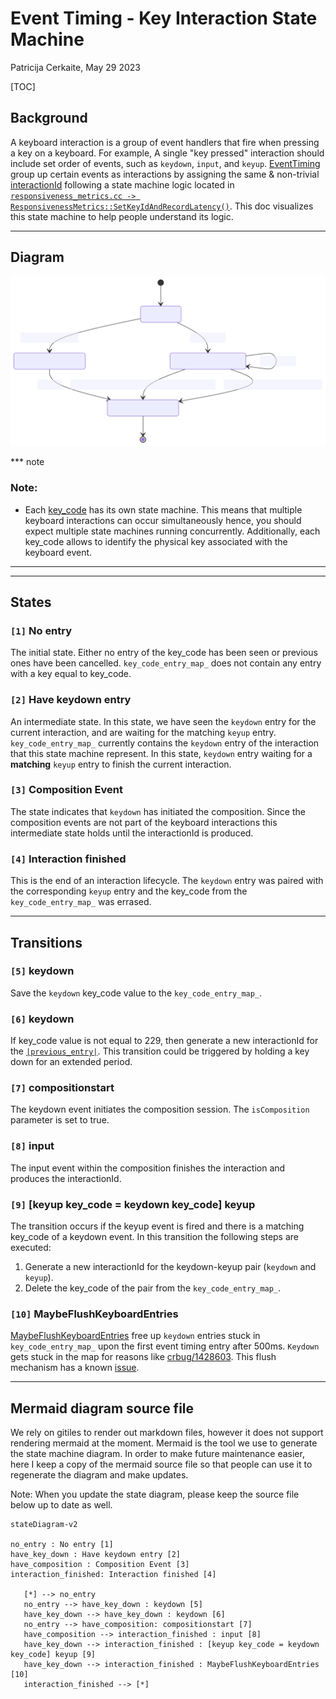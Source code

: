 # Event Timing - Key Interaction State Machine
Patricija Cerkaite, May 29 2023

[TOC]

## Background
A keyboard interaction is a group of event handlers that fire when pressing a key on a keyboard. For example, A single "key pressed" interaction should include set order of events, such as `keydown`, `input`, and `keyup`. [EventTiming](https://w3c.github.io/event-timing/) group up certain events as interactions by assigning the same & non-trivial [interactionId](https://www.w3.org/TR/2022/WD-event-timing-20220524/#dom-performanceeventtiming-interactionid) following a state machine logic located in [`responsiveness_metrics.cc -> ResponsivenessMetrics::SetKeyIdAndRecordLatency()`](https://chromium.googlesource.com/chromium/src/+/main/third_party/blink/renderer/core/timing/responsiveness_metrics.cc#327). This doc visualizes this state machine to help people understand its logic.
- - - -

## Diagram

![state diagram](/docs/images/Key_interaction_state_machine_diagram.svg)

*** note
### Note:
* Each [key_code](https://w3c.github.io/uievents/#keys-codevalues) has its own state machine. This means that multiple keyboard interactions can occur simultaneously hence, you should expect multiple state machines running concurrently. Additionally, each key_code allows to identify the physical key associated with the keyboard event.
***

- - - -


## States

### `[1]` No entry
The initial state. Either no entry of the key_code has been seen or previous ones have been cancelled.
`key_code_entry_map_` does not contain any entry with a key equal to key_code.

### `[2]` Have keydown entry
An intermediate state. In this state, we have seen the `keydown` entry for the current interaction, and are waiting for the matching `keyup` entry.
`key_code_entry_map_` currently contains the `keydown` entry of the interaction that this state machine represent. In this state, `keydown` entry waiting for a **matching** `keyup` entry to finish the current interaction.

### `[3]` Composition Event
The state indicates that `keydown` has initiated the composition. Since the composition events are not part of the keyboard interactions this intermediate state holds until the interactionId is produced.

### `[4]` Interaction finished
This is the end of an interaction lifecycle. The `keydown` entry was paired with the corresponding `keyup` entry and the key_code from the `key_code_entry_map_` was errased.

- - - -

## Transitions

### `[5]` keydown

Save the `keydown` key_code value to the `key_code_entry_map_`.

### `[6]` keydown

If key_code value is not equal to 229, then generate a new interactionId for the [`|previous_entry|`](https://source.chromium.org/chromium/chromium/src/+/refs/heads/main:third_party/blink/renderer/core/timing/responsiveness_metrics.cc;l=329;drc=2425fac374aaa944c34b2340b8f53c9c7fc49533#:~:text=if%20(key_code_entry_map_.Contains(*key_code))%20%7B). This transition could be triggered by holding a key down for an extended period.

### `[7]` compositionstart
The keydown event initiates the composition session. The `isComposition` parameter is set to true.

### `[8]` input
The input event within the composition finishes the interaction and produces the interactionId.

### `[9]` [keyup key_code = keydown key_code] keyup

The transition occurs if the keyup event is fired and there is a matching key_code of a keydown event. In this transition the following steps are executed:
   1. Generate a new interactionId for the keydown-keyup pair (`keydown` and `keyup`). 
   2. Delete the key_code of the pair from the `key_code_entry_map_`.

### `[10]` MaybeFlushKeyboardEntries
[MaybeFlushKeyboardEntries](https://source.chromium.org/chromium/chromium/src/+/refs/heads/main:third_party/blink/renderer/core/timing/window_performance.cc;l=677;drc=66941d1f0cfe9155b400aef887fe39a403c1f518;bpv=1;bpt=1) free up `keydown` entries stuck in `key_code_entry_map_` upon the first event timing entry after 500ms. `Keydown` gets stuck in the map for reasons like [crbug/1428603](https://bugs.chromium.org/p/chromium/issues/detail?id=1428603). This flush mechanism has a known [issue](https://bugs.chromium.org/p/chromium/issues/detail?id=1420716).
- - - -

## Mermaid diagram source file

We rely on gitiles to render out markdown files, however it does not support
rendering mermaid at the moment. Mermaid is the tool we use to generate the
state machine diagram. In order to make future maintenance easier, here I keep a
copy of the mermaid source file so that people can use it to regenerate the
diagram and make updates.

Note: When you update the state diagram, please keep the source file below up to
date as well.

```
stateDiagram-v2

no_entry : No entry [1]
have_key_down : Have keydown entry [2]
have_composition : Composition Event [3]
interaction_finished: Interaction finished [4]

   [*] --> no_entry
   no_entry --> have_key_down : keydown [5]
   have_key_down --> have_key_down : keydown [6]
   no_entry --> have_composition: compositionstart [7]
   have_composition --> interaction_finished : input [8]
   have_key_down --> interaction_finished : [keyup key_code = keydown key_code] keyup [9]
   have_key_down --> interaction_finished : MaybeFlushKeyboardEntries [10]
   interaction_finished --> [*]

```